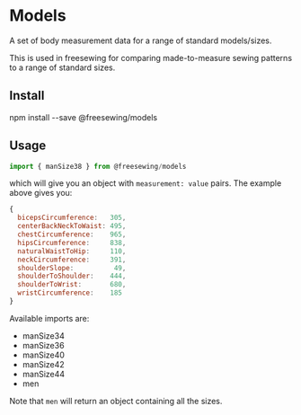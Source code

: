 # Models
A set of body measurement data for a range of standard models/sizes.

This is used in freesewing for comparing made-to-measure sewing patterns to a range of standard sizes.

## Install

npm install --save @freesewing/models

## Usage

```js
import { manSize38 } from @freesewing/models
```

which will give you an object with `measurement: value` pairs. 
The example above gives you:

```js
{
  bicepsCircumference:   305,
  centerBackNeckToWaist: 495,
  chestCircumference:    965,
  hipsCircumference:     838,
  naturalWaistToHip:     110,
  neckCircumference:     391,
  shoulderSlope:          49,
  shoulderToShoulder:    444,
  shoulderToWrist:       680,
  wristCircumference:    185
}
```

Available imports are:

 - manSize34
 - manSize36
 - manSize40
 - manSize42
 - manSize44
 - men

 Note that `men` will return an object containing all the sizes.
